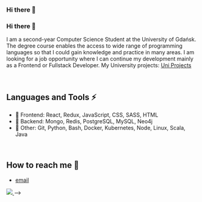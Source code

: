 ### Hi there 👋

<h3> Hi there 👋 </h3>

I am a second-year Computer Science Student at the University of Gdańsk. The degree
course enables the access to wide range of programming languages so that I
could gain knowledge and practice in many areas. I am looking for a job
opportunity where I can continue my development mainly as a Frontend or
Fullstack Developer.
My University projects: [Uni Projects](https://github.com/michalbidzinski1?tab=repositories) 

</br>

## Languages and Tools ⚡
- 📱 Frontend: React, Redux, JavaScript, CSS, SASS, HTML
- 🔌 Backend: Mongo, Redis, PostgreSQL, MySQL, Neo4j  
- 🔭 Other: Git, Python, Bash, Docker, Kubernetes, Node, Linux, Scala, Java

</br>

## How to reach me 📝
-  [email](mailto:michalbidzinski12@gmail.com)
<a href="https://www.linkedin.com/in/michał-bidziński-6b8919236/">
    <img src="https://img.icons8.com/color/48/000000/linkedin.png"/>
<a/> -->
<!--
**michalbidzinski1/michalbidzinski1** is a ✨ _special_ ✨ repository because its `README.md` (this file) appears on your GitHub profile.

Here are some ideas to get you started:

- 🔭 I’m currently working on ...
- 🌱 I’m currently learning ...
- 👯 I’m looking to collaborate on ...
- 🤔 I’m looking for help with ...
- 💬 Ask me about ...
- 📫 How to reach me: ...
- 😄 Pronouns: ...
- ⚡ Fun fact: ...
-->
